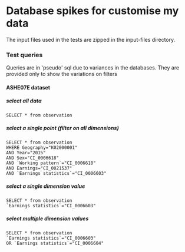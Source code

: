 Database spikes for customise my data
===================================

The input files used in the tests are zipped in the input-files directory.

### Test queries 

Queries are in 'pseudo' sql due to variances in the databases. They are provided only to show the variations on filters

#### ASHE07E dataset

##### select all data

```
SELECT * from observation
```

##### select a single point (filter on all dimensions)

```
SELECT * from observation
WHERE Geography="K02000001" 
AND Year="2015" 
AND Sex="CI_0006618" 
AND `Working pattern`="CI_0006618" 
AND Earnings="CI_0021537" 
AND `Earnings statistics`="CI_0006603"
```

##### select a single dimension value

```
SELECT * from observation
`Earnings statistics`="CI_0006603"
```

##### select multiple dimension values

```
SELECT * from observation
`Earnings statistics`="CI_0006603" 
OR `Earnings statistics`="CI_0006604"
```

